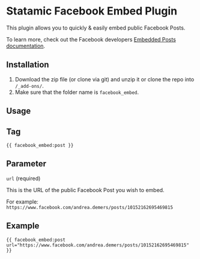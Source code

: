 # Statamic Facebook Embed Plugin

This plugin allows you to quickly & easily embed public Facebook Posts.

To learn more, check out the Facebook developers [Embedded Posts documentation](https://developers.facebook.com/docs/plugins/embedded-posts/).

## Installation

1. Download the zip file (or clone via git) and unzip it or clone the repo into `/_add-ons/`.
2. Make sure that the folder name is `facebook_embed`.

## Usage

## Tag
    
    {{ facebook_embed:post }}

## Parameter

`url` (required)

This is the URL of the public Facebook Post you wish to embed.

For example: `https://www.facebook.com/andrea.demers/posts/10152162695469815`

## Example

    {{ facebook_embed:post url="https://www.facebook.com/andrea.demers/posts/10152162695469815" }}